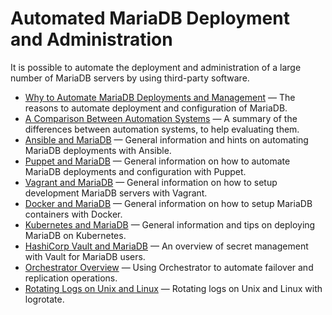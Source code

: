 # Automated MariaDB Deployment and Administration

It is possible to automate the deployment and administration of a large number of MariaDB servers by using third-party software.

- [Why to Automate MariaDB Deployments and Management](/mariadb-administration/getting-installing-and-upgrading-mariadb/binary-packages/automated-mariadb-deployment-and-administration/why-to-automate-mariadb-deployments-and-management/) — The reasons to automate deployment and configuration of MariaDB.
- [A Comparison Between Automation Systems](/mariadb-administration/getting-installing-and-upgrading-mariadb/binary-packages/automated-mariadb-deployment-and-administration/a-comparison-between-automation-systems/) — A summary of the differences between automation systems, to help evaluating them.
- [Ansible and MariaDB](/mariadb-administration/getting-installing-and-upgrading-mariadb/binary-packages/automated-mariadb-deployment-and-administration/ansible-and-mariadb/) — General information and hints on automating MariaDB deployments with Ansible.
- [Puppet and MariaDB](/mariadb-administration/getting-installing-and-upgrading-mariadb/binary-packages/automated-mariadb-deployment-and-administration/automated-mariadb-deployment-and-administration-puppet-and-mariadb/) — General information on how to automate MariaDB deployments and configuration with Puppet.
- [Vagrant and MariaDB](/mariadb-administration/getting-installing-and-upgrading-mariadb/binary-packages/automated-mariadb-deployment-and-administration/vagrant-and-mariadb/) — General information on how to setup development MariaDB servers with Vagrant.
- [Docker and MariaDB](/mariadb-administration/getting-installing-and-upgrading-mariadb/binary-packages/automated-mariadb-deployment-and-administration/docker-and-mariadb/) — General information on how to setup MariaDB containers with Docker.
- [Kubernetes and MariaDB](/mariadb-administration/getting-installing-and-upgrading-mariadb/binary-packages/automated-mariadb-deployment-and-administration/kubernetes-and-mariadb/) — General information and tips on deploying MariaDB on Kubernetes.
- [HashiCorp Vault and MariaDB](/mariadb-administration/getting-installing-and-upgrading-mariadb/binary-packages/automated-mariadb-deployment-and-administration/hashicorp-vault-and-mariadb/) — An overview of secret management with Vault for MariaDB users.
- [Orchestrator Overview](/mariadb-administration/getting-installing-and-upgrading-mariadb/binary-packages/automated-mariadb-deployment-and-administration/orchestrator-overview/) — Using Orchestrator to automate failover and replication operations.
- [Rotating Logs on Unix and Linux](/mariadb-administration/server-monitoring-logs/rotating-logs-on-unix-and-linux/) — Rotating logs on Unix and Linux with logrotate.